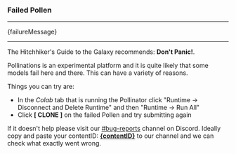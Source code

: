 
&nbsp;

### Failed Pollen

---


{failureMessage}


---

The Hitchhiker's Guide to the Galaxy recommends: **Don't Panic!**. 

Pollinations is an experimental platform and it is quite likely that some models fail here and there. This can have a variety of reasons. 

Things you can try are:

- In the *Colab* tab that is running the Pollinator click "Runtime -> Disconnect and Delete Runtime" and then "Runtime -> Run All"
- Click **[ CLONE ]** on the failed Pollen and try submitting again

If it doesn't help please visit our [#bug-reports](https://discord.gg/k9F7SyTgqn) channel on Discord. Ideally copy and paste your contentID: **[{contentID}](https://pollinations.ai/ipfs/{contentID})** to our channel and we can check what exactly went wrong.

